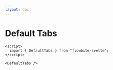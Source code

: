 ```yaml
---
layout: doc
---
```


<script>
  import { DefaultTabs } from "flowbite-svelte";
</script>

<h1 class="text-3xl w-full dark:text-white">Default Tabs</h1>


```svelte
<script>
  import { DefaultTabs } from "flowbite-svelte";
</script>

<DefaultTabs />
```

<div class="container flex flex-wrap justify-center rounded-xl my-4 mx-auto bg-gradient-to-r bg-white dark:bg-gray-900 border border-gray-200 dark:border-gray-700 p-2 sm:p-6">
  <DefaultTabs />
</div>
  

